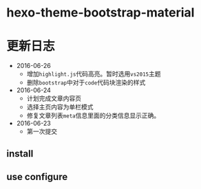 # hexo-theme-bootstrap-material


# 更新日志
- 2016-06-26
  - 增加`highlight.js`代码高亮。暂时选用`vs2015`主题
  - 删除`bootstrap`中对于`code`代码块渲染的样式
- 2016-06-24
  - 计划完成文章内容页
  - 选择主页内容为单栏模式
  - 修复文章列表`meta`信息里面的分类信息显示正确。
- 2016-06-23
  - 第一次提交
## install

## use configure
